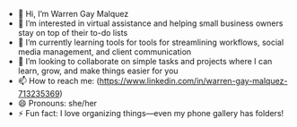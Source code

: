 - 👋 Hi, I’m Warren Gay Malquez
- 👀 I’m interested in virtual assistance and helping small business owners stay on top of their to-do lists
- 🌱 I’m currently learning tools for tools for streamlining workflows, social media management, and client communication
- 💞️ I’m looking to collaborate on simple tasks and projects where I can learn, grow, and make things easier for you
- 📫 How to reach me: (https://www.linkedin.com/in/warren-gay-malquez-713235369)
- 😄 Pronouns: she/her
- ⚡ Fun fact: I love organizing things—even my phone gallery has folders!



<!---
bmalquez/bmalquez is a ✨ special ✨ repository because its `README.md` (this file) appears on your GitHub profile.
You can click the Preview link to take a look at your changes.
--->
